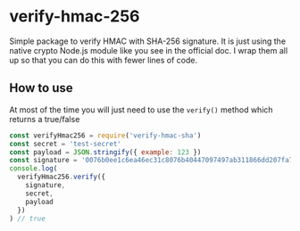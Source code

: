 # verify-hmac-256
Simple package to verify HMAC with SHA-256 signature. It is just using the native crypto Node.js module like you see in the official doc. I wrap them all up so that you can do this with fewer lines of code.

## How to use
At most of the time you will just need to use the `verify()` method which returns a true/false

```javascript
const verifyHmac256 = require('verify-hmac-sha')
const secret = 'test-secret'
const payload = JSON.stringify({ example: 123 })
const signature = '0076b0ee1c6ea46ec31c8076b40447097497ab311866dd207fa7708e7a2bcc43'
console.log(
  verifyHmac256.verify({
    signature,
    secret,
    payload
  })
) // true
```


